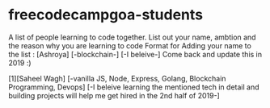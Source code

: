 # freecodecampgoa-students
A list of people learning to code together. List out your name, ambtion and the reason why you are learning to code
Format for Adding your name to the list :
[Ashroya] [-blockchain-] [-I beleive-]
Come back and update this in 2019 :)

[1][Saheel Wagh] [-vanilla JS, Node, Express, Golang, Blockchain Programming, Devops] [-I beleive learning the mentioned tech in detail and building projects will help me get hired in the 2nd half of 2019-]
